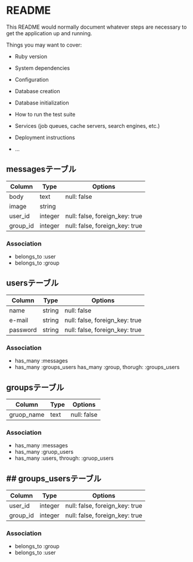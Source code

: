 # README

This README would normally document whatever steps are necessary to get the
application up and running.

Things you may want to cover:

* Ruby version

* System dependencies

* Configuration

* Database creation

* Database initialization

* How to run the test suite

* Services (job queues, cache servers, search engines, etc.)

* Deployment instructions

* ...

## messagesテーブル

|Column|Type|Options|
|------|----|-------|
|body|text|null: false|
|image|string|        |
|user_id|integer|null: false, foreign_key: true|
|group_id|integer|null: false, foreign_key: true|

### Association
- belongs_to :user
- belongs_to :group

## usersテーブル

|Column|Type|Options|
|------|----|-------|
|name|string|null: false|
|e-mail|string|null: false, foreign_key: true|
|password|string|null: false, foreign_key: true|

### Association
- has_many :messages
- has_many :groups_users
  has_many :group, thorugh: :groups_users

## groupsテーブル

|Column|Type|Options|
|------|----|-------|
|gruop_name|text|null: false|     

### Association
- has_many :messages
- has_many :gruop_users
- has_many :users, through: :gruop_users

## ## groups_usersテーブル

|Column|Type|Options|
|------|----|-------|
|user_id|integer|null: false, foreign_key: true|
|group_id|integer|null: false, foreign_key: true|

### Association
- belongs_to :group
- belongs_to :user